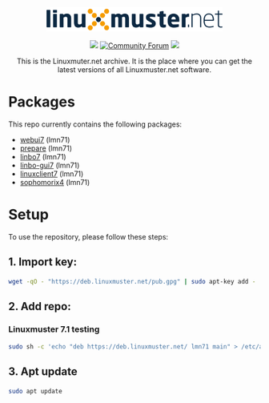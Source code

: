 <p align="center">
   <img src="https://raw.githubusercontent.com/linuxmuster/archive/master/.github/media/lmn-logo.svg" alt="LMN logo" width="70%" />
</p>

<p align="center">
  <a href="https://github.com/linuxmuster/archive/actions/workflows/build-and-deploy.yml"><img src="https://github.com/linuxmuster/archive/actions/workflows/build-and-deploy.yml/badge.svg" /></a>
  <a href="https://ask.linuxmuster.net"><img src="https://img.shields.io/discourse/users?logo=discourse&logoColor=white&server=https%3A%2F%2Fask.linuxmuster.net" alt="Community Forum"/></a>
  <a href="https://www.gnu.org/licenses/agpl-3.0" ><img src="https://img.shields.io/badge/License-AGPL%20v3-blue.svg" /></a>
</p>

<p align="center">
This is the Linuxmuter.net archive. It is the place where you can get the latest versions of all Linuxmuster.net software.
</p>

# Packages
This repo currently contains the following packages:
- [webui7](https://github.com/linuxmuster/linuxmuster-webui7) (lmn71)
- [prepare](https://github.com/linuxmuster/linuxmuster-prepare) (lmn71)
- [linbo7](https://github.com/linuxmuster/linuxmuster-linbo7) (lmn71)
- [linbo-gui7](https://github.com/linuxmuster/linuxmuster-linbo-gui7) (lmn71)
- [linuxclient7](https://github.com/linuxmuster/linuxmuster-webui7) (lmn71)
- [sophomorix4](https://github.com/linuxmuster/sophomorix4) (lmn71)

# Setup

To use the repository, please follow these steps:

## 1. Import key:

```bash
wget -qO - "https://deb.linuxmuster.net/pub.gpg" | sudo apt-key add -
```

## 2. Add repo:

### Linuxmuster 7.1 testing
```bash
sudo sh -c 'echo "deb https://deb.linuxmuster.net/ lmn71 main" > /etc/apt/sources.list.d/lmn71.list'
```

## 3. Apt update

```bash
sudo apt update
```
